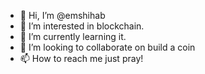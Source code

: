 - 👋 Hi, I’m @emshihab
- 👀 I’m interested in blockchain.
- 🌱 I’m currently learning it.
- 💞️ I’m looking to collaborate on build a coin
- 📫 How to reach me just pray!

<!---
DzeusSxMonstera/DzeusSxMonstera is a ✨ special ✨ repository because its `README.md` (this file) appears on your GitHub profile.
You can click the Preview link to take a look at your changes.
--->
